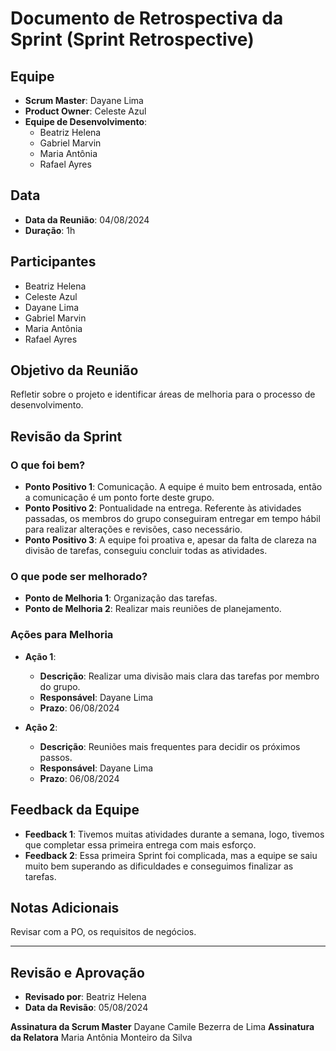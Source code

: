 # Documento de Retrospectiva da Sprint (Sprint Retrospective)




## Equipe
- **Scrum Master**: Dayane Lima
- **Product Owner**: Celeste Azul
- **Equipe de Desenvolvimento**:
  - Beatriz Helena
  - Gabriel Marvin
  - Maria Antônia
  - Rafael Ayres


## Data
- **Data da Reunião**: 04/08/2024
- **Duração**: 1h


## Participantes
- Beatriz Helena
- Celeste Azul
- Dayane Lima
- Gabriel Marvin
- Maria Antônia
- Rafael Ayres


## Objetivo da Reunião
Refletir sobre o projeto e identificar áreas de melhoria para o processo de desenvolvimento.


## Revisão da Sprint
### O que foi bem?


- **Ponto Positivo 1**: Comunicação. A equipe é muito bem entrosada, então a comunicação é um ponto forte deste grupo.
- **Ponto Positivo 2**: Pontualidade na entrega. Referente às atividades passadas, os membros do grupo conseguiram entregar em tempo hábil para realizar alterações e revisões, caso necessário.
- **Ponto Positivo 3**: A equipe foi proativa e, apesar da falta de clareza na divisão de tarefas, conseguiu concluir todas as atividades.




### O que pode ser melhorado?


- **Ponto de Melhoria 1**: Organização das tarefas.
- **Ponto de Melhoria 2**: Realizar mais reuniões de planejamento.


### Ações para Melhoria


- **Ação 1**:
  - **Descrição**: Realizar uma divisão mais clara das tarefas por membro do grupo.
  - **Responsável**: Dayane Lima
  - **Prazo**: 06/08/2024


- **Ação 2**:
  - **Descrição**: Reuniões mais frequentes para decidir os próximos passos.
  - **Responsável**: Dayane Lima
  - **Prazo**: 06/08/2024




## Feedback da Equipe


- **Feedback 1**: Tivemos muitas atividades durante a semana, logo, tivemos que completar essa primeira entrega com mais esforço.
- **Feedback 2**: Essa primeira Sprint foi complicada, mas a equipe se saiu muito bem superando as dificuldades e conseguimos finalizar as tarefas.




## Notas Adicionais
Revisar com a PO, os requisitos de negócios.




---




## Revisão e Aprovação
- **Revisado por**: Beatriz Helena
- **Data da Revisão**: 05/08/2024




**Assinatura da Scrum Master**
Dayane Camile Bezerra de Lima
**Assinatura da Relatora**
Maria Antônia Monteiro da Silva

